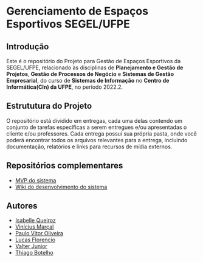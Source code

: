 # Gerenciamento de Espaços Esportivos SEGEL/UFPE
## Introdução
Este é o repositório do Projeto para Gestão de Espaços Esportivos da SEGEL/UFPE, relacionado às disciplinas de **Planejamento e Gestão de Projetos**, **Gestão de Processos de Negócio** e **Sistemas de Gestão Empresarial**, do curso de **Sistemas de Informação** no **Centro de Informática(CIn) da UFPE**, no período 2022.2.

## Estrututura do Projeto
O repositório está dividido em entregas, cada uma delas contendo um conjunto de tarefas específicas a serem entregues e/ou apresentadas o cliente e/ou professores. Cada entrega possui sua própria pasta, onde você poderá encontrar todos os arquivos relevantes para a entrega, incluindo documentação, relatórios e links para recursos de mídia externos.

## Repositórios complementares
- [MVP do sistema](https://github.com/projetaogrupoa/segel-app)
- [Wiki do desenvolvimento do sistema](https://github.com/isabelleqga/ESprojetoSEGEL)

## Autores

- [Isabelle Queiroz](https://www.github.com/isabelleqga)
- [Vinícius Marçal](https://www.github.com/)
- [Paulo Vitor Oliveira](https://www.github.com/Vittorr)
- [Lucas Florencio](https://www.github.com/luucaslfs)
- [Valter Junior](https://www.github.com/valter-junior)
- [Thiago Botelho](https://www.github.com/)
